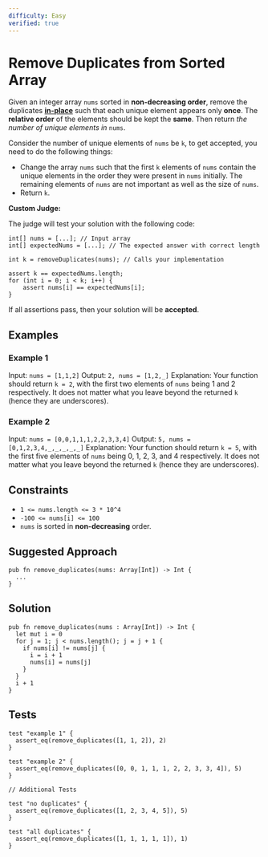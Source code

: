 ```yaml
---
difficulty: Easy
verified: true
---
```


# Remove Duplicates from Sorted Array

Given an integer array `nums` sorted in **non-decreasing order**, remove the duplicates [**in-place**](https://en.wikipedia.org/wiki/In-place_algorithm) such that each unique element appears only **once**. The **relative order** of the elements should be kept the **same**. Then return _the number of unique elements in_ `nums`.

Consider the number of unique elements of `nums` be `k`, to get accepted, you need to do the following things:

- Change the array `nums` such that the first `k` elements of `nums` contain the unique elements in the order they were present in `nums` initially. The remaining elements of `nums` are not important as well as the size of `nums`.
- Return `k`.

**Custom Judge:**

The judge will test your solution with the following code:

```
int[] nums = [...]; // Input array
int[] expectedNums = [...]; // The expected answer with correct length

int k = removeDuplicates(nums); // Calls your implementation

assert k == expectedNums.length;
for (int i = 0; i < k; i++) {
    assert nums[i] == expectedNums[i];
}
```

If all assertions pass, then your solution will be **accepted**.

## Examples

### Example 1

Input: `nums = [1,1,2]`
Output: `2, nums = [1,2,_]`
Explanation: Your function should return `k = 2`, with the first two elements of `nums` being 1 and 2 respectively. It does not matter what you leave beyond the returned `k` (hence they are underscores).

### Example 2

Input: `nums = [0,0,1,1,1,2,2,3,3,4]`
Output: `5, nums = [0,1,2,3,4,_,_,_,_,_]`
Explanation: Your function should return `k = 5`, with the first five elements of `nums` being 0, 1, 2, 3, and 4 respectively. It does not matter what you leave beyond the returned `k` (hence they are underscores).

## Constraints

- `1 <= nums.length <= 3 * 10^4`
- `-100 <= nums[i] <= 100`
- `nums` is sorted in **non-decreasing** order.

## Suggested Approach

```mbt nocheck
pub fn remove_duplicates(nums: Array[Int]) -> Int {
  ...
}
```

## Solution

```mbt
pub fn remove_duplicates(nums : Array[Int]) -> Int {
  let mut i = 0
  for j = 1; j < nums.length(); j = j + 1 {
    if nums[i] != nums[j] {
      i = i + 1
      nums[i] = nums[j]
    }
  }
  i + 1
}
```

## Tests

```moonbit
test "example 1" {
  assert_eq(remove_duplicates([1, 1, 2]), 2)
}

test "example 2" {
  assert_eq(remove_duplicates([0, 0, 1, 1, 1, 2, 2, 3, 3, 4]), 5)
}

// Additional Tests

test "no duplicates" {
  assert_eq(remove_duplicates([1, 2, 3, 4, 5]), 5)
}

test "all duplicates" {
  assert_eq(remove_duplicates([1, 1, 1, 1, 1]), 1)
}
```
